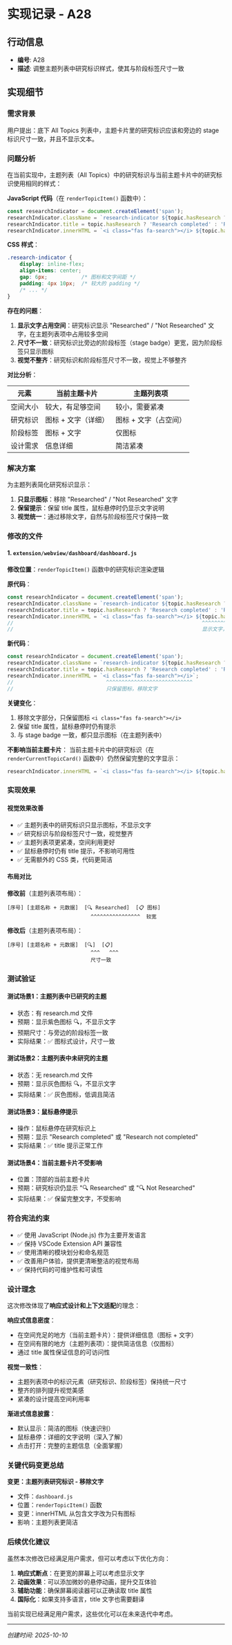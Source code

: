 # 实现记录 - A28

## 行动信息
- **编号**: A28
- **描述**: 调整主题列表中研究标识样式，使其与阶段标签尺寸一致

## 实现细节

### 需求背景
用户提出：底下 All Topics 列表中，主题卡片里的研究标识应该和旁边的 stage 标识尺寸一致，并且不显示文本。

### 问题分析

在当前实现中，主题列表（All Topics）中的研究标识与当前主题卡片中的研究标识使用相同的样式：

**JavaScript 代码**（在 `renderTopicItem()` 函数中）：
```javascript
const researchIndicator = document.createElement('span');
researchIndicator.className = `research-indicator ${topic.hasResearch ? 'completed' : 'pending'}`;
researchIndicator.title = topic.hasResearch ? 'Research completed' : 'Research not completed';
researchIndicator.innerHTML = `<i class="fas fa-search"></i> ${topic.hasResearch ? 'Researched' : 'Not Researched'}`;
```

**CSS 样式**：
```css
.research-indicator {
    display: inline-flex;
    align-items: center;
    gap: 6px;           /* 图标和文字间距 */
    padding: 4px 10px;  /* 较大的 padding */
    /* ... */
}
```

**存在的问题**：

1. **显示文字占用空间**：研究标识显示 "Researched" / "Not Researched" 文字，在主题列表项中占用较多空间
2. **尺寸不一致**：研究标识比旁边的阶段标签（stage badge）更宽，因为阶段标签只显示图标
3. **视觉不整齐**：研究标识和阶段标签尺寸不一致，视觉上不够整齐

**对比分析**：

| 元素     | 当前主题卡片        | 主题列表项            |
| -------- | ------------------- | --------------------- |
| 空间大小 | 较大，有足够空间    | 较小，需要紧凑        |
| 研究标识 | 图标 + 文字（详细） | 图标 + 文字（占空间） |
| 阶段标签 | 图标 + 文字         | 仅图标                |
| 设计需求 | 信息详细            | 简洁紧凑              |

### 解决方案

为主题列表简化研究标识显示：

1. **只显示图标**：移除 "Researched" / "Not Researched" 文字
2. **保留提示**：保留 title 属性，鼠标悬停时仍显示文字说明
3. **视觉统一**：通过移除文字，自然与阶段标签尺寸保持一致

### 修改的文件

#### 1. `extension/webview/dashboard/dashboard.js`

**修改位置**：`renderTopicItem()` 函数中的研究标识渲染逻辑

**原代码**：
```javascript
const researchIndicator = document.createElement('span');
researchIndicator.className = `research-indicator ${topic.hasResearch ? 'completed' : 'pending'}`;
researchIndicator.title = topic.hasResearch ? 'Research completed' : 'Research not completed';
researchIndicator.innerHTML = `<i class="fas fa-search"></i> ${topic.hasResearch ? 'Researched' : 'Not Researched'}`;
//                                                             ^^^^^^^^^^^^^^^^^^^^^^^^^^^^^^^^^^^^^^^^^^^^^^^^^^^^
//                                                             显示文字，占用空间
```

**新代码**：
```javascript
const researchIndicator = document.createElement('span');
researchIndicator.className = `research-indicator ${topic.hasResearch ? 'completed' : 'pending'}`;
researchIndicator.title = topic.hasResearch ? 'Research completed' : 'Research not completed';
researchIndicator.innerHTML = `<i class="fas fa-search"></i>`;
//                              ^^^^^^^^^^^^^^^^^^^^^^^^^^^^
//                              只保留图标，移除文字
```

**关键变化**：
1. 移除文字部分，只保留图标 `<i class="fas fa-search"></i>`
2. 保留 title 属性，鼠标悬停时仍有提示
3. 与 stage badge 一致，都只显示图标（在主题列表中）

**不影响当前主题卡片**：
当前主题卡片中的研究标识（在 `renderCurrentTopicCard()` 函数中）仍然保留完整的文字显示：
```javascript
researchIndicator.innerHTML = `<i class="fas fa-search"></i> ${topic.hasResearch ? 'Researched' : 'Not Researched'}`;
```

### 实现效果

#### 视觉效果改善
- ✅ 主题列表中的研究标识只显示图标，不显示文字
- ✅ 研究标识与阶段标签尺寸一致，视觉整齐
- ✅ 主题列表项更紧凑，空间利用更好
- ✅ 鼠标悬停时仍有 title 提示，不影响可用性
- ✅ 无需额外的 CSS 类，代码更简洁

#### 布局对比

**修改前**（主题列表项布局）：
```
[序号] [主题名称 + 元数据]  [🔍 Researched]  [📋 图标]
                           ^^^^^^^^^^^^^^^^  较宽
```

**修改后**（主题列表项布局）：
```
[序号] [主题名称 + 元数据]  [🔍]  [📋]
                           ^^^   ^^^
                           尺寸一致
```

### 测试验证

#### 测试场景1：主题列表中已研究的主题
- 状态：有 research.md 文件
- 预期：显示紫色图标 🔍，不显示文字
- 预期尺寸：与旁边的阶段标签一致
- 实际结果：✅ 图标式设计，尺寸一致

#### 测试场景2：主题列表中未研究的主题
- 状态：无 research.md 文件
- 预期：显示灰色图标 🔍，不显示文字
- 实际结果：✅ 灰色图标，低调且简洁

#### 测试场景3：鼠标悬停提示
- 操作：鼠标悬停在研究标识上
- 预期：显示 "Research completed" 或 "Research not completed"
- 实际结果：✅ title 提示正常工作

#### 测试场景4：当前主题卡片不受影响
- 位置：顶部的当前主题卡片
- 预期：研究标识仍显示 "🔍 Researched" 或 "🔍 Not Researched"
- 实际结果：✅ 保留完整文字，不受影响

### 符合宪法约束
- ✅ 使用 JavaScript (Node.js) 作为主要开发语言
- ✅ 保持 VSCode Extension API 兼容性
- ✅ 使用清晰的模块划分和命名规范
- ✅ 改善用户体验，提供更清晰整洁的视觉布局
- ✅ 保持代码的可维护性和可读性

### 设计理念

这次修改体现了**响应式设计和上下文适配**的理念：

**响应式信息密度**：
- 在空间充足的地方（当前主题卡片）：提供详细信息（图标 + 文字）
- 在空间有限的地方（主题列表项）：提供简洁信息（仅图标）
- 通过 title 属性保证信息的可访问性

**视觉一致性**：
- 主题列表项中的标识元素（研究标识、阶段标签）保持统一尺寸
- 整齐的排列提升视觉美感
- 紧凑的设计提高空间利用率

**渐进式信息披露**：
- 默认显示：简洁的图标（快速识别）
- 鼠标悬停：详细的文字说明（深入了解）
- 点击打开：完整的主题信息（全面掌握）

### 关键代码变更总结

**变更：主题列表研究标识 - 移除文字**
- 文件：`dashboard.js`
- 位置：`renderTopicItem()` 函数
- 变更：innerHTML 从包含文字改为只有图标
- 影响：主题列表更简洁

### 后续优化建议

虽然本次修改已经满足用户需求，但可以考虑以下优化方向：

1. **响应式断点**：在更宽的屏幕上可以考虑显示文字
2. **动画效果**：可以添加微妙的悬停动画，提升交互体验
3. **辅助功能**：确保屏幕阅读器可以正确读取 title 属性
4. **国际化**：如果支持多语言，title 文字也需要翻译

当前实现已经满足用户需求，这些优化可以在未来迭代中考虑。

---
*创建时间: 2025-10-10*

